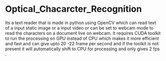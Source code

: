 # Optical_Chacarcter_Recognition
Its a text reader that is made in python using OpenCV which can read text of a input static image or a input video or can be set to webcam mode to read the characters on a document live on webcam. It requires CUDA toolkit to run the processing on GPU instead of CPU which makes it more efficient and fast and can give upto 20 -22 frame per second and if the toolkit is not present it will automatically shift to CPU for processing and only gives 2 fps .
